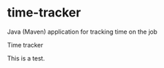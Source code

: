 # time-tracker
Java (Maven) application for tracking time on the job

Time tracker

This is a test.
